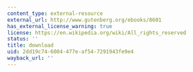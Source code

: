 ```yaml
---
content_type: external-resource
external_url: http://www.gutenberg.org/ebooks/8601
has_external_license_warning: true
license: https://en.wikipedia.org/wiki/All_rights_reserved
status: ''
title: download
uid: 2dd19c74-6004-477e-af54-7291943fe9e4
wayback_url: ''
---
```

